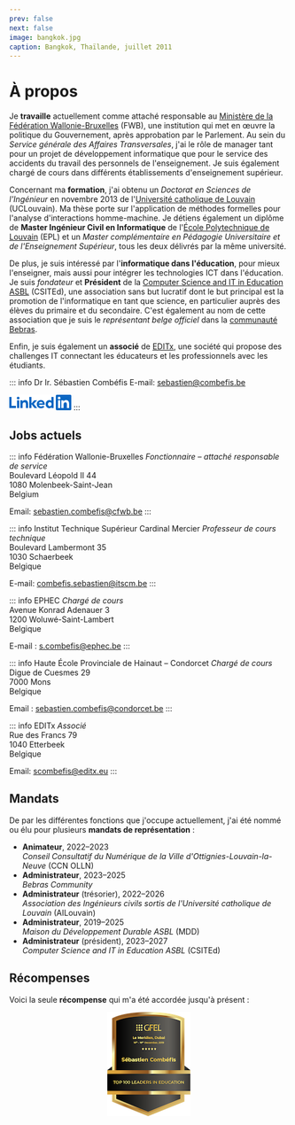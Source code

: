 ```yaml
---
prev: false
next: false
image: bangkok.jpg
caption: Bangkok, Thaïlande, juillet 2011
---
```


# À propos

Je **travaille** actuellement comme attaché responsable au [Ministère de la Fédération Wallonie-Bruxelles](https://www.federation-wallonie-bruxelles.be/a-propos-de-la-federation/le-ministere) (FWB), une institution qui met en œuvre la politique du Gouvernement, après approbation par le Parlement. Au sein du _Service générale des Affaires Transversales_, j'ai le rôle de manager tant pour un projet de développement informatique que pour le service des accidents du travail des personnels de l'enseignement. Je suis également chargé de cours dans différents établissements d'enseignement supérieur.

Concernant ma **formation**, j'ai obtenu un _Doctorat en Sciences de l'Ingénieur_ en novembre 2013 de l'[Université catholique de Louvain](https://uclouvain.be/fr) (UCLouvain). Ma thèse porte sur l'application de méthodes formelles pour l'analyse d'interactions homme-machine. Je détiens également un diplôme de **Master Ingénieur Civil en Informatique** de l'[École Polytechnique de Louvain](https://uclouvain.be/fr/facultes/epl) (EPL) et un _Master complémentaire en Pédagogie Universitaire et de l'Enseignement Supérieur_, tous les deux délivrés par la même université.

De plus, je suis intéressé par l'**informatique dans l'éducation**, pour mieux l'enseigner, mais aussi pour intégrer les technologies ICT dans l'éducation. Je suis _fondateur_ et **Président** de la [Computer Science and IT in Education ASBL](https://www.csited.be/fr/home) (CSITEd), une association sans but lucratif dont le but principal est la promotion de l'informatique en tant que science, en particulier auprès des élèves du primaire et du secondaire. C'est également au nom de cette association que je suis le _représentant belge officiel_ dans la [communauté Bebras](https://www.bebras.org).

Enfin, je suis également un **associé** de [EDITx](https://www.editx.eu/fr), une société qui propose des challenges IT connectant les éducateurs et les professionnels avec les étudiants.

::: info Dr Ir. Sébastien Combéfis
E-mail: [sebastien@combefis.be](mailto:sebastien@combefis.be)

[![Logo LinkedIn](/images/LinkedIn-Blue-14@2x.png)](https://www.linkedin.com/in/scombefis)
:::

## Jobs actuels

::: info Fédération Wallonie-Bruxelles
_Fonctionnaire – attaché responsable de service_  
Boulevard Léopold II 44  
1080 Molenbeek-Saint-Jean  
Belgium

Email: [sebastien.combefis@cfwb.be](mailto:sebastien.combefis@cfwb.be)
:::

::: info Institut Technique Supérieur Cardinal Mercier
_Professeur de cours technique_  
Boulevard Lambermont 35  
1030 Schaerbeek  
Belgique

E-mail: [combefis.sebastien@itscm.be](mailto:combefis.sebastien@itscm.be)
:::

::: info EPHEC
_Chargé de cours_  
Avenue Konrad Adenauer 3  
1200 Woluwé-Saint-Lambert  
Belgique

E-mail : [s.combefis@ephec.be](mailto:s.combefis@ephec.be)
:::

::: info Haute École Provinciale de Hainaut – Condorcet
_Chargé de cours_  
Digue de Cuesmes 29  
7000 Mons  
Belgique

Email : [sebastien.combefis@condorcet.be](mailto:sebastien.combefis@condorcet.be)
:::

::: info EDITx
_Associé_  
Rue des Francs 79  
1040 Etterbeek  
Belgique

Email: [scombefis@editx.eu](mailto:scombefis@editx.eu)
:::

## Mandats

De par les différentes fonctions que j'occupe actuellement, j'ai été nommé ou élu pour plusieurs **mandats de représentation** :

- **Animateur**, 2022–2023  
  _Conseil Consultatif du Numérique de la Ville d'Ottignies-Louvain-la-Neuve_ (CCN OLLN)
- **Administrateur**, 2023–2025  
  _Bebras Community_
- **Administrateur** (trésorier), 2022–2026  
  _Association des Ingénieurs civils sortis de l'Université catholique de Louvain_ (AILouvain)
- **Administrateur**, 2019–2025  
  _Maison du Développement Durable ASBL_ (MDD)
- **Administrateur** (président), 2023–2027  
  _Computer Science and IT in Education ASBL_ (CSITEd)

## Récompenses

Voici la seule **récompense** qui m'a été accordée jusqu'à présent :

<div style="text-align: center">
  <img src="/images/top100-leaders-education-gfel2019.png" alt="GFEL 2019" />
</div>
